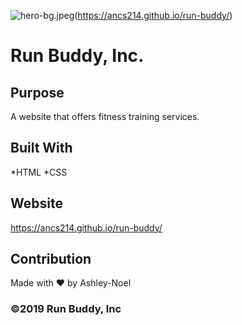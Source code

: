 ![hero-bg.jpeg](https://user-images.githubusercontent.com/90393796/154077655-8eaad895-dcf9-4ea8-9666-0b3dea3acc69.jpeg)(https://ancs214.github.io/run-buddy/)

# Run Buddy, Inc.


## Purpose
A website that offers fitness training services.

## Built With
*HTML
*CSS

## Website
https://ancs214.github.io/run-buddy/

## Contribution
Made with ❤️ by Ashley-Noel 

### ©2019 Run Buddy, Inc

